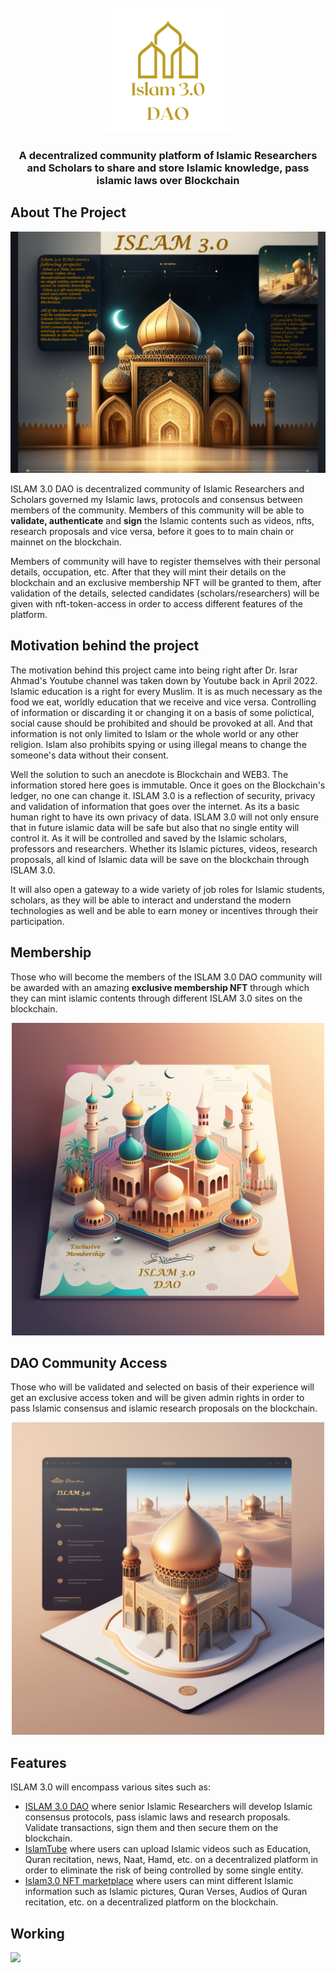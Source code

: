 <div id="top"></div>
<br />
<div align="center">
  <a href="https://github.com/alirazacodes/ISLAM-3.0-DAO">
    <img src="https://github.com/alirazacodes/ISLAM-3.0-DAO/blob/main/scripts/assets/islam-3.0-dao-logo.svg" alt="Logo" width="200" height="200">
  </a>

<h3 align="center" font="bold">A decentralized community platform of Islamic Researchers and Scholars to share and store Islamic knowledge, pass islamic laws over Blockchain</h3>

</div>

## About The Project

![Islam3.0-Complete roadmap](https://github.com/alirazacodes/ISLAM-3.0-DAO/blob/main/scripts/assets/islam3.0-dao-main.png)

ISLAM 3.0 DAO is decentralized community of Islamic Researchers and Scholars governed my Islamic laws, protocols and consensus between members of the community. Members of this community will be able to **validate, authenticate** and **sign** the Islamic contents such as videos, nfts, research proposals and vice versa, before it goes to to main chain or mainnet on the blockchain. 

Members of community will have to register themselves with their personal details, occupation, etc. After that they will mint their details on the blockchain and an exclusive membership NFT will be granted to them, after validation of the details, selected candidates (scholars/researchers) will be given with nft-token-access in order to access different features of the platform. 

## Motivation behind the project

The motivation behind this project came into being right after Dr. Israr Ahmad's Youtube channel was taken down by Youtube back in April 2022. Islamic education is a right for every Muslim. It is as much necessary as the food we eat, worldly education that we receive and vice versa. Controlling of information or discarding it or changing it on a basis of some polictical, social cause should be prohibited and should be provoked at all. And that information is not only limited to Islam or the whole world or any other religion. Islam also prohibits spying or using illegal means to change the someone's data without their consent. 

Well the solution to such an anecdote is Blockchain and WEB3. The information stored here goes is immutable. Once it goes on the Blockchain's ledger, no one can change it. ISLAM 3.0 is a reflection of security, privacy and validation of information that goes over the internet. As its a basic human right to have its own privacy of data. ISLAM 3.0 will not only ensure that in future islamic data will be safe but also that no single entity will control it. As it will be controlled and saved by the Islamic scholars, professors and researchers. Whether its Islamic pictures, videos, research proposals, all kind of Islamic data will be save on the blockchain through ISLAM 3.0.

It will also open a gateway to a wide variety of job roles for Islamic students, scholars, as they will be able to interact and understand the modern technologies as well and be able to earn money or incentives through their participation.

## Membership

Those who will become the members of the ISLAM 3.0 DAO community will be awarded with an amazing **exclusive membership NFT** through which they can mint islamic contents through different ISLAM 3.0 sites on the blockchain.

<div align="center">
  <img src="https://github.com/alirazacodes/ISLAM-3.0-DAO/blob/main/scripts/assets/dao-nft-membership.png" alt="Logo" width="500" height="500">
</div>

## DAO Community Access

Those who will be validated and selected on basis of their experience will get an exclusive access token and will be given admin rights in order to pass Islamic consensus and islamic research proposals on the blockchain.

<div align="center">
  <img src="https://github.com/alirazacodes/ISLAM-3.0-DAO/blob/main/scripts/assets/dao-access-token.png" alt="Logo" width="500" height="500">
</div>

## Features 

ISLAM 3.0 will encompass various sites such as:

* [ISLAM 3.0 DAO](https://github.com/alirazacodes/ISLAM-3.0-DAO) where senior Islamic Researchers will develop Islamic consensus protocols, pass islamic laws and research proposals. Validate transactions, sign them and then secure them on the blockchain.
* [IslamTube](https://github.com/alirazacodes/IslamTube) where users can upload Islamic videos such as Education, Quran recitation, news, Naat, Hamd, etc. on a decentralized platform in order to eliminate the risk of being controlled by some single entity.
* [Islam3.0 NFT marketplace]() where users can mint different Islamic information such as Islamic pictures, Quran Verses, Audios of Quran recitation, etc. on a decentralized platform on the blockchain. 

## Working

[![](https://mermaid.ink/img/pako:eNqVUsFqAkEM_ZUwJwUphd68Sb0IlUKtnvYSZ6IO7iTLTFYQ8d-b1a61Qg-9TV4mee8lOTkvgdzYpcghYVMxQBbRwWC2eJvM4eXpeTjsQIBZqTF9tmu6hgCLuOXI2z4E0Ixc0GsULlAsSwGQAxywjgHVovURppN38JJSy1GPfe2yUC4_jZZNLRiujNHDKgaSYvi3kF5Z16sv6v9-UCHMfnfXr0-9mizi0hZosqh4qcuDlXu1XfjLkInusE2WBKJGYBaVbi1WogQbyTc6I2mkYF3gUchWDpQZ2dPdZC-GeKOQMO9Jmxo9_TEe06EQe5rotc1UQBjWtfi932Hkf-3ocStu5BLlhDHYYZy62sqZ4USVG9szmMDKVXy2f9iqLI7s3VhzSyPXNt2ipxG3GZMbb8y-oRSiSp5fL-1ycOcvP1bOcg?type=png)](https://mermaid.live/edit#pako:eNqVUsFqAkEM_ZUwJwUphd68Sb0IlUKtnvYSZ6IO7iTLTFYQ8d-b1a61Qg-9TV4mee8lOTkvgdzYpcghYVMxQBbRwWC2eJvM4eXpeTjsQIBZqTF9tmu6hgCLuOXI2z4E0Ixc0GsULlAsSwGQAxywjgHVovURppN38JJSy1GPfe2yUC4_jZZNLRiujNHDKgaSYvi3kF5Z16sv6v9-UCHMfnfXr0-9mizi0hZosqh4qcuDlXu1XfjLkInusE2WBKJGYBaVbi1WogQbyTc6I2mkYF3gUchWDpQZ2dPdZC-GeKOQMO9Jmxo9_TEe06EQe5rotc1UQBjWtfi932Hkf-3ocStu5BLlhDHYYZy62sqZ4USVG9szmMDKVXy2f9iqLI7s3VhzSyPXNt2ipxG3GZMbb8y-oRSiSp5fL-1ycOcvP1bOcg)
